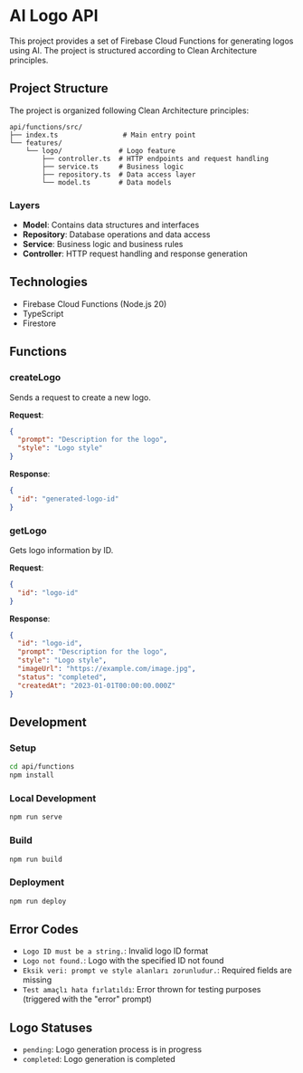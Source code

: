 # AI Logo API

This project provides a set of Firebase Cloud Functions for generating logos using AI. The project is structured according to Clean Architecture principles.

## Project Structure

The project is organized following Clean Architecture principles:

```
api/functions/src/
├── index.ts                # Main entry point
└── features/
    └── logo/              # Logo feature
        ├── controller.ts  # HTTP endpoints and request handling
        ├── service.ts     # Business logic
        ├── repository.ts  # Data access layer
        └── model.ts       # Data models
```

### Layers

- **Model**: Contains data structures and interfaces
- **Repository**: Database operations and data access
- **Service**: Business logic and business rules
- **Controller**: HTTP request handling and response generation

## Technologies

- Firebase Cloud Functions (Node.js 20)
- TypeScript
- Firestore

## Functions

### createLogo

Sends a request to create a new logo.

**Request**:
```json
{
  "prompt": "Description for the logo",
  "style": "Logo style"
}
```

**Response**:
```json
{
  "id": "generated-logo-id"
}
```

### getLogo

Gets logo information by ID.

**Request**:
```json
{
  "id": "logo-id"
}
```

**Response**:
```json
{
  "id": "logo-id",
  "prompt": "Description for the logo",
  "style": "Logo style",
  "imageUrl": "https://example.com/image.jpg",
  "status": "completed",
  "createdAt": "2023-01-01T00:00:00.000Z"
}
```

## Development

### Setup

```bash
cd api/functions
npm install
```

### Local Development

```bash
npm run serve
```

### Build

```bash
npm run build
```

### Deployment

```bash
npm run deploy
```

## Error Codes

- `Logo ID must be a string.`: Invalid logo ID format
- `Logo not found.`: Logo with the specified ID not found
- `Eksik veri: prompt ve style alanları zorunludur.`: Required fields are missing
- `Test amaçlı hata fırlatıldı`: Error thrown for testing purposes (triggered with the "error" prompt)

## Logo Statuses

- `pending`: Logo generation process is in progress
- `completed`: Logo generation is completed
